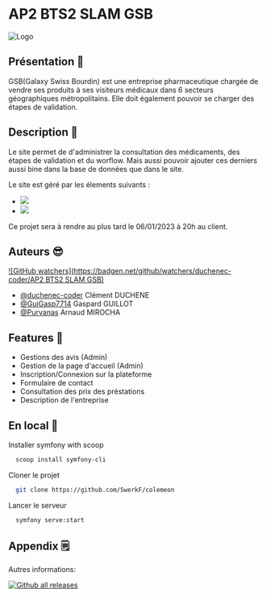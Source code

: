 # AP2 BTS2 SLAM GSB

![Logo](https://www.bing.com/images/search?view=detailV2&ccid=Kpsj%2fs7o&id=445A019CE49B3A5974260216E6CC25D8F71A0693&thid=OIP.Kpsj_s7oQGYUy-_EqCEjWQAAAA&mediaurl=https%3a%2f%2fnicolashuertas.files.wordpress.com%2f2013%2f03%2flogogsb1.jpg&cdnurl=https%3a%2f%2fth.bing.com%2fth%2fid%2fR.2a9b23fecee8406614cbefc4a8212359%3frik%3dkwYa99glzOYWAg%26pid%3dImgRaw%26r%3d0&exph=217&expw=333&q=galaxy+swiss+bourdin&simid=607987595201223527&FORM=IRPRST&ck=FA17C4E276A1D6371B27724E94193DBD&selectedIndex=7&ajaxhist=0&ajaxserp=0wn.png)

## Présentation 🎉
 
GSB(Galaxy Swiss Bourdin) est une entreprise pharmaceutique chargée de vendre ses produits à ses visiteurs médicaux dans 6 secteurs
géographiques métropolitains. Elle doit également pouvoir se charger des étapes de validation.

## Description 📝

 Le site permet de d'administrer la consultation des médicaments, des étapes de validation et du worflow. Mais aussi pouvoir ajouter
 ces derniers aussi bine dans la base de données que dans le site.

Le site est géré par les élements suivants : 
- ![](https://www.bing.com/images/search?view=detailV2&ccid=nHXKKwwn&id=96C856C3EF244F5B824FD49AE2005FBB49D4CB80&thid=OIP.nHXKKwwndYToJ8IMCprE6wHaG9&mediaurl=https%3a%2f%2fwww.corsinvest.it%2fwp-content%2fuploads%2f2019%2f10%2fcsharp-logo.png&cdnurl=https%3a%2f%2fth.bing.com%2fth%2fid%2fR.9c75ca2b0c277584e827c20c0a9ac4eb%3frik%3dgMvUSbtfAOKa1A%26pid%3dImgRaw%26r%3d0&exph=692&expw=737&q=csharp&simid=608055421327131904&FORM=IRPRST&ck=FDF2EF015A1EBFE939E418B449542012&selectedIndex=0&ajaxhist=0&ajaxserp=0)
- ![](https://www.bing.com/images/search?view=detailV2&ccid=gjbCeoUh&id=699A7B70C288C53252051110467487003BF21273&thid=OIP.gjbCeoUhI4f0zuByNecyZgAAAA&mediaurl=https%3a%2f%2f1.bp.blogspot.com%2f-bBFQnSmDq6g%2fXp5KJEFCJsI%2fAAAAAAAAAMc%2fgBf2EFeus8cjj0viVOGf3CBBCNncZjBjgCLcBGAsYHQ%2fs1600%2fSQL-Server-Management-Studio-Logo.png&cdnurl=https%3a%2f%2fth.bing.com%2fth%2fid%2fR.8236c27a85212387f4cee07235e73266%3frik%3dcxLyOwCHdEYQEQ%26pid%3dImgRaw%26r%3d0%26sres%3d1%26sresct%3d1%26srh%3d800%26srw%3d825&exph=346&expw=357&q=mysql++management+studio+logo&simid=608038039607274360&FORM=IRPRST&ck=01F6B6C015EF3EC92B738688F175A0DC&selectedIndex=22&ajaxhist=0&ajaxserp=0)



Ce projet sera à rendre au plus tard le 06/01/2023 à 20h au client. 
## Auteurs 😎
[![GitHub watchers](https://badgen.net/github/watchers/duchenec-coder/AP2 BTS2 SLAM GSB)](https://GitHub.com/Naereen/StrapDown.js/watchers/)
- [@duchenec-coder](https://github.com/duchenec-coder) Clément DUCHENE
- [@GuiGasp7714](https://github.com/GuiGasp7714) Gaspard GUILLOT
- [@Purvanas](https://github.com/Purvanas) Arnaud MIROCHA


## Features 🧠

- Gestions des avis (Admin)
- Gestion de la page d'accueil (Admin)
- Inscription/Connexion sur la plateforme
- Formulaire de contact
- Consultation des prix des préstations
- Description de l'entreprise


## En local 💾

Installer symfony with scoop

```bash
  scoop install symfony-cli
```

Cloner le projet

```bash
  git clone https://github.com/SwerkF/colemeon
```

Lancer le serveur

```bash
  symfony serve:start
```


## Appendix 🗒️

Autres informations:

[![Github all releases](https://img.shields.io/github/downloads/Naereen/StrapDown.js/total.svg)](https://GitHub.com/Naereen/StrapDown.js/releases/)


